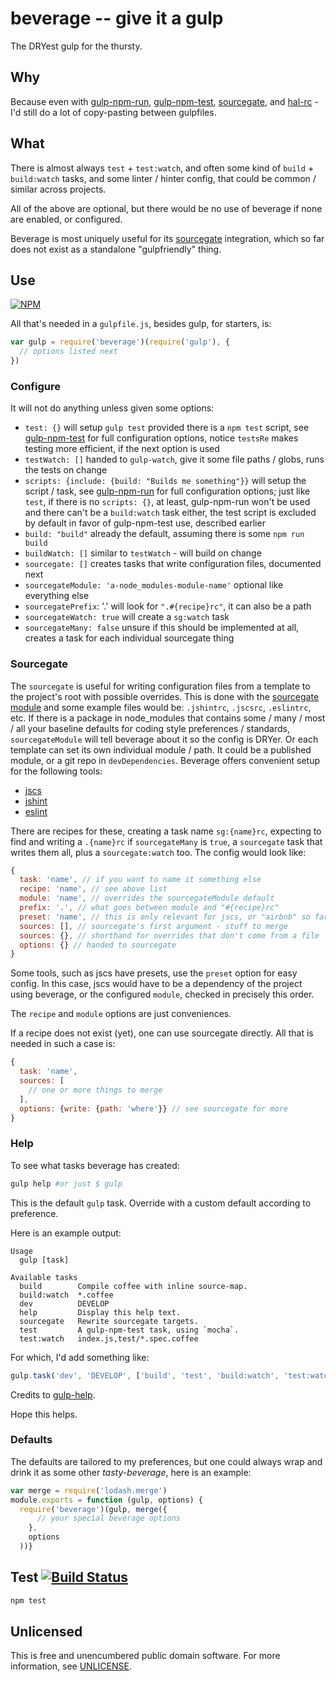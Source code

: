 # beverage -- give it a gulp

The DRYest gulp for the thursty.

## Why

Because even with [gulp-npm-run](https://github.com/orlin/gulp-npm-run),
[gulp-npm-test](https://github.com/orlin/gulp-npm-test),
[sourcegate](https://github.com/orlin/sourcegate),
and [hal-rc](https://github.com/orlin/hal) -
I'd still do a lot of copy-pasting between gulpfiles.

## What

There is almost always `test` + `test:watch`,
and often some kind of `build` + `build:watch` tasks,
and some linter / hinter config, that could be common /
similar across projects.

All of the above are optional, but there would be no use of beverage
if none are enabled, or configured.

Beverage is most uniquely useful for its [sourcegate](https://github.com/orlin/beverage#sourcegate) integration,
which so far does not exist as a standalone "gulpfriendly" thing.

## Use

[![NPM](https://nodei.co/npm/beverage.png?mini=true)](https://www.npmjs.org/package/beverage)

All that's needed in a `gulpfile.js`, besides gulp, for starters, is:

```javascript
var gulp = require('beverage')(require('gulp'), {
  // options listed next
})
```

### Configure

It will not do anything unless given some options:

- `test: {}` will setup `gulp test` provided there is a `npm test` script, see [gulp-npm-test](https://github.com/orlin/gulp-npm-test#configure) for full configuration options, notice `testsRe` makes testing more efficient, if the next option is used
- `testWatch: []` handed to `gulp-watch`, give it some file paths / globs, runs the tests on change
- `scripts: {include: {build: "Builds me something"}}` will setup the script / task, see [gulp-npm-run](https://github.com/orlin/gulp-npm-run#configure) for full configuration options; just like `test`, if there is no `scripts: {}`, at least, gulp-npm-run won't be used and there can't be a `build:watch` task either, the test script is excluded by default in favor of gulp-npm-test use, described earlier
- `build: "build"` already the default, assuming there is some `npm run build`
- `buildWatch: []` similar to `testWatch` - will build on change
- `sourcegate: []` creates tasks that write configuration files, documented next
- `sourcegateModule: 'a-node_modules-module-name'` optional like everything else
- `sourcegatePrefix`: '.' will look for `".#{recipe}rc"`, it can also be a path
- `sourcegateWatch: true` will create a `sg:watch` task
- `sourcegateMany: false` unsure if this should be implemented at all, creates a task for each individual sourcegate thing

### Sourcegate

The `sourcegate` is useful for writing configuration files from a template to the project's root with possible overrides.  This is done with the [sourcegate module](https://github.com/orlin/sourcegate) and some example files would be: `.jshintrc`, `.jscsrc`, `.eslintrc`, etc.  If there is a package in node_modules that contains some / many / most / all your baseline defaults for coding style preferences / standards, `sourcegateModule` will tell beverage about it so the config is DRYer.  Or each template can set its own individual module / path.  It could be a published module, or a git repo in `devDependencies`.  Beverage offers convenient setup for the following tools:

- [jscs](http://jscs.info)
- [jshint](http://jshint.com)
- [eslint](http://eslint.org)

There are recipes for these, creating a task name `sg:{name}rc`,
expecting to find and writing a `.{name}rc` if `sourcegateMany` is `true`,
a `sourcegate` task that writes them all, plus a `sourcegate:watch` too.
The config would look like:

```javascript
{
  task: 'name', // if you want to name it something else
  recipe: 'name', // see above list
  module: 'name', // overrides the sourcegateModule default
  prefix: '.', // what goes between module and "#{recipe}rc"
  preset: 'name', // this is only relevant for jscs, or "airbnb" so far
  sources: [], // sourcegate's first argument - stuff to merge
  sources: {}, // shorthand for overrides that don't come from a file
  options: {} // handed to sourcegate
}
```

Some tools, such as jscs have presets, use the `preset` option for easy config.
In this case, jscs would have to be a dependency of the project using beverage,
or the configured `module`, checked in precisely this order.

The `recipe` and `module` options are just conveniences.

If a recipe does not exist (yet), one can use sourcegate directly.
All that is needed in such a case is:

```javascript
{
  task: 'name',
  sources: [
    // one or more things to merge
  ],
  options: {write: {path: 'where'}} // see sourcegate for more
}
```

### Help

To see what tasks beverage has created:

```sh
gulp help #or just $ gulp
```

This is the default `gulp` task.  Override with a custom default according to preference.

Here is an example output:

```text
Usage
  gulp [task]

Available tasks
  build        Compile coffee with inline source-map.
  build:watch  *.coffee
  dev          DEVELOP
  help         Display this help text.
  sourcegate   Rewrite sourcegate targets.
  test         A gulp-npm-test task, using `mocha`.
  test:watch   index.js,test/*.spec.coffee
```

For which, I'd add something like:

```javascript
gulp.task('dev', 'DEVELOP', ['build', 'test', 'build:watch', 'test:watch'])
```

Credits to [gulp-help](https://www.npmjs.com/package/gulp-help).

Hope this helps.

### Defaults

The defaults are tailored to my preferences, but one could always wrap
and drink it as some other *tasty-beverage*, here is an example:

```javascript
var merge = require('lodash.merge')
module.exports = function (gulp, options) {
  require('beverage')(gulp, merge({
      // your special beverage options
    },
    options
  ))}
```

## Test [![Build Status](https://img.shields.io/travis/orlin/beverage.svg?style=flat)](https://travis-ci.org/orlin/beverage)

```sh
npm test
```

## Unlicensed

This is free and unencumbered public domain software.
For more information, see [UNLICENSE](http://unlicense.org).
